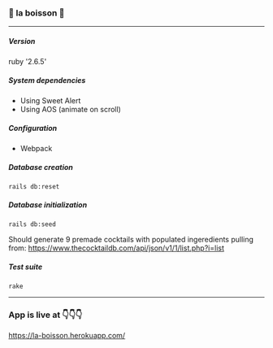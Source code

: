 ### 🍹 la boisson 🥂
---

##### Version
ruby '2.6.5'

##### System dependencies
* Using Sweet Alert
* Using AOS (animate on scroll)

##### Configuration
* Webpack

##### Database creation
```
rails db:reset
```

##### Database initialization
```
rails db:seed
```
Should generate 9 premade cocktails with populated ingeredients pulling from:
https://www.thecocktaildb.com/api/json/v1/1/list.php?i=list

##### Test suite
```
rake
```
---

### App is live at 👇👇👇
https://la-boisson.herokuapp.com/
